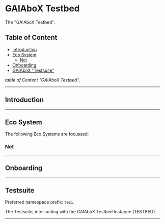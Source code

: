 # GAIAboX Testbed

The "GAIAboX Testbed".

## Table of Content

- [Introduction](#introduction)
- [Eco System](#eco-system)
    - [Net](#net)
- [Onboarding](#onboarding)
- [GAIAboX "Testsuite"](#testsuite)
 
*table of Content "GAIAboX Testbed"*.

---

## Introduction

---

## Eco System

The following Eco Systems are focussed:

### Net

---

## Onboarding

---

## Testsuite

Preferred namespace prefix: `tesi`.

The Testsuite, inter-acting with the GAIAboX Testbed Instance (TESTBED)

---